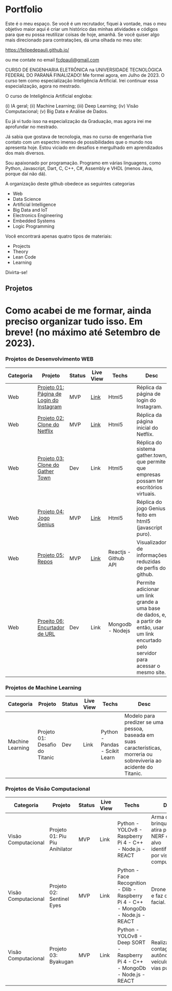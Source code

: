 # Portfolio
Este é o meu espaço. Se você é um recrutador, fiquei à vontade, mas o meu objetivo maior aqui é criar um histórico das minhas atividades e códigos para que eu possa reutilizar coisas de hoje, amanhã. Se você quiser algo mais direcionado para contratações, dá uma olhada no meu site:

https://felipedepauli.github.io/ 

ou me contate no email fcdpauli@gmail.com  

CURSO DE ENGENHARIA ELETRÔNICA na UNIVERSIDADE TECNOLÓGICA FEDERAL DO PARANÁ FINALIZADO!
Me formei agora, em Julho de 2023. O curso tem como especialização Inteligência Artificial. Irei continuar essa especialização, agora no mestrado.

O curso de Inteligência Artificial engloba: 

(i) IA geral;
(ii) Machine Learning;
(iii) Deep Learning;
(iv) Visão Computacional;
(v) Big Data e Análise de Dados.

Eu já vi tudo isso na especialização da Graduação, mas agora irei me aprofundar no mestrado.

Já sabia que gostava de tecnologia, mas no curso de engenharia tive contato com um espectro imenso de possibilidades que o mundo nos apresenta hoje. Estou viciado em desafios e mergulhado em aprendizados dos mais diversos.

Sou apaixonado por programação. Programo em várias linguagens, como Python, Javascript, Dart, C,  C++, C#, Assembly e VHDL (menos Java, porque daí não dá).

A organização deste github obedece as seguintes categorias

- Web
- Data Science
- Artificial Intelligence
- Big Data and IoT
- Electronics Engineering
- Embedded Systems
- Logic Programming

Você encontrará apenas quatro tipos de materiais:

- Projects
- Theory
- Lean Code
- Learning

Divirta-se!

## Projetos
# Como acabei de me formar, ainda preciso organizar tudo isso. Em breve! (no máximo até Setembro de 2023).

### Projetos de Desenvolvimento WEB

| Categoria |Projeto  | Status  | Live View  | Techs | Desc |
|---|---|---|---|---|---|
| Web | [Projeto 01: Página de Login do Instagram](https://github.com/felipedepauli/projects/tree/main/01_instagram)  | MVP  |  [Link](https://aincrivelfabrica.com.br/projetos/01_instagram/) |  Html5 | Réplica da página de login do Instagram. |
| Web | [Projeto 02: Clone do Netflix](https://github.com/felipedepauli/projects/tree/main/02_netflix_clone)          | MVP  | [Link](https://aincrivelfabrica.com.br/projetos/02_netflix_clone/)  |  Html5 | Réplica da página inicial do Netflix.  |
| Web | [Projeto 03: Clone do Gather Town](https://github.com/felipedepauli/projects/tree/main/03_gather_clone)                 | Dev  | Link  | Html5  | Réplica do sistema gather.town, que permite que empresas possam ter escritórios virtuais. |
| Web | [Projeto 04: Jogo Genius](https://github.com/felipedepauli/projects/tree/main/04_genius)                                | MVP  | [Link](https://aincrivelfabrica.com.br/projetos/04_genius/)  | Html5  | Réplica do jogo Genius feito em html5 (javascript puro). |
| Web | [Projeto 05: Repos](https://github.com/felipedepauli/projects/tree/main/05_repos)                                       | MVP  | [Link](https://aincrivelfabrica.com.br/projetos/05_repos/)  | Reactjs - Github API  | Visualizador de informações reduzidas de perfis do github. |
| Web | [Proejto 06: Encurtador de URL](https://github.com/felipedepauli/projects/tree/main/06_ecurtador_de_url)                | Dev  |  Link|  Mongodb - Nodejs  | Permite adicionar um link grande a uma base de dados, e, a partir de então, usar um link encurtado pelo servidor para acessar o mesmo site. |


### Projetos de Machine Learning
| Categoria |Projeto  | Status  | Live View  | Techs | Desc |
|---|---|---|---|---|---|
| Machine Learning | Projeto 01: Desafio do Titanic | Dev | Link | Python - Pandas - Scikit Learn | Modelo para predizer se uma pessoa, baseada em suas características, morreria ou sobreviveria ao acidente do Titanic. |

### Projetos de Visão Computacional
| Categoria |Projeto  | Status  | Live View  | Techs | Desc |
|---|---|---|---|---|---|
| Visão Computacional | Projeto 01: Piu Piu Anihilator | MVP | Link | Python - YOLOv8 - Raspberry Pi 4 - C++ - Node.js - REACT| Arma de brinquedo que atira projéteis NERF em um alvo identificado por visão computacional. |
| Visão Computacional | Projeto 02: Sentinel Eyes | MVP | Link | Python - Face Recognition - Dlib - Raspberry Pi 4 - C++ - MongoDb - Node.js - REACT| Drone que voa e faz detecção facial. |
| Visão Computacional | Projeto 03: Byakugan | MVP | Link | Python - YOLOv8 - Deep SORT - Raspberry Pi 4 - C++ - MongoDb - Node.js - REACT| Realiza a contagem autônoma de veículos em vias públicas. |

